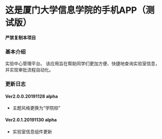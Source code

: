 # 这是厦门大学信息学院的手机APP（测试版） #
__严禁复制本项目__
### 基本介绍 ###
实验中心管理平台。
该应用旨在帮助同学们更加方便、快捷地查询实验室信息，并实现审批流程自动化。
### 更新日志 ###
#### Ver2.0.0.20191128 alpha ####
* 主题风格更换为“学院棕”

#### Ver2.0.1.20191130 alpha ####
* 实验室信息组件更新